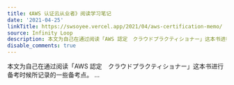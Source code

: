 ```yaml
---
title: 《AWS 认证云从业者》阅读学习笔记
date: '2021-04-25'
linkTitle: https://swsoyee.vercel.app/2021/04/aws-certification-memo/
source: Infinity Loop
description: 本文为自己在通过阅读「AWS 認定　クラウドプラクティショナー」这本书进行备考时候所记录的一些备考点。 ...
disable_comments: true
---
```

本文为自己在通过阅读「AWS 認定　クラウドプラクティショナー」这本书进行备考时候所记录的一些备考点。 ...